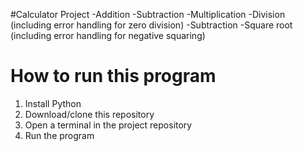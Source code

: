 #Calculator Project
-Addition
-Subtraction
-Multiplication
-Division (including error handling for zero division)
-Subtraction
-Square root (including error handling for negative squaring)
# How to run this program
1. Install Python
2. Download/clone this repository
3. Open a terminal in the project repository
4. Run the program
